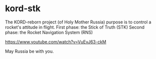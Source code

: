 # kord-stk
The KORD-reborn project (of Holy Mother Russia) purpose is to control a rocket's attitude in flight.
First phase: the Stick of Truth (STK)
Second phase: the Rocket Navigation System (RNS)

https://www.youtube.com/watch?v=VuEvJ63-ckM

May Russia be with you.

